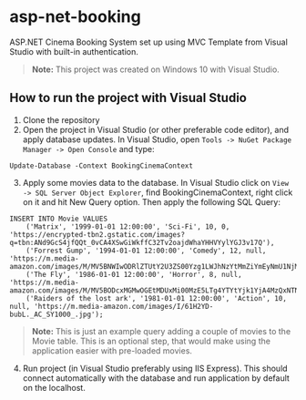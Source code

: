 # asp-net-booking
ASP.NET Cinema Booking System set up using MVC Template from Visual Studio with built-in authentication.

> **Note:** This project was created on Windows 10 with Visual Studio.

## How to run the project with Visual Studio
1. Clone the repository
2. Open the project in Visual Studio (or other preferable code editor), and apply database updates. In Visual Studio, open `Tools -> NuGet Package Manager -> Open Console` and type:
```
Update-Database -Context BookingCinemaContext
```
3. Apply some movies data to the database. In Visual Studio click on `View -> SQL Server Object Explorer`, find BookingCinemaContext, right click on it and hit New Query option. Then apply the following SQL Query:
```
INSERT INTO Movie VALUES 
	('Matrix', '1999-01-01 12:00:00', 'Sci-Fi', 10, 0, 'https://encrypted-tbn2.gstatic.com/images?q=tbn:ANd9GcS4jfQQt_0vCA4XSwGiWkffC32Tv2oajdWhaYHHVYylYGJ3v17Q'),
	('Forrest Gump', '1994-01-01 12:00:00', 'Comedy', 12, null, 'https://m.media-amazon.com/images/M/MV5BNWIwODRlZTUtY2U3ZS00Yzg1LWJhNzYtMmZiYmEyNmU1NjMzXkEyXkFqcGdeQXVyMTQxNzMzNDI@._V1_FMjpg_UX1000_.jpg'),
	('The Fly', '1986-01-01 12:00:00', 'Horror', 8, null, 'https://m.media-amazon.com/images/M/MV5BODcxMGMwOGEtMDUxMi00MzE5LTg4YTYtYjk1YjA4MzQxNTNlXkEyXkFqcGdeQXVyNzkwMjQ5NzM@._V1_.jpg'),
	('Raiders of the lost ark', '1981-01-01 12:00:00', 'Action', 10, null, 'https://m.media-amazon.com/images/I/61H2YD-bubL._AC_SY1000_.jpg');
```
> **Note:** This is just an example query adding a couple of movies to the Movie table. This is an optional step, that would make using the application easier with pre-loaded movies.

4. Run project (in Visual Studio preferably using IIS Express). This should connect automatically with the database and run application by default on the localhost.